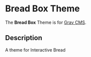 # Bread Box Theme

The **Bread Box** Theme is for [Grav CMS](http://github.com/getgrav/grav).

## Description

A theme for Interactive Bread
